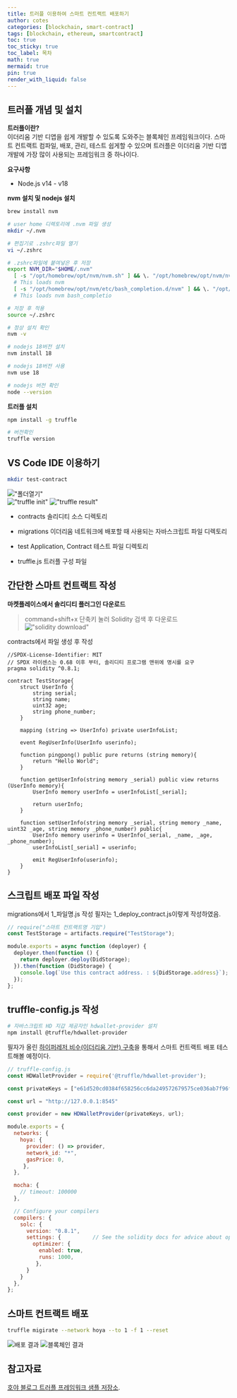 ```yaml
---
title: 트러플 이용하여 스마트 컨트랙트 배포하기
author: cotes
categories: [blockchain, smart-contract]
tags: [blockchain, ethereum, smartcontract]
toc: true
toc_sticky: true
toc_label: 목차
math: true
mermaid: true
pin: true
render_with_liquid: false
---
```


## 트러플 개념 및 설치

**트러플이란?**  
이더리움 기반 디앱을 쉽게 개발할 수 있도록 도와주는 블록체인 프레임워크이다.
스마트 컨트랙트 컴파일, 배포, 관리, 테스트 쉽게할 수 있으며 트러플은 이더리움 기반 디앱 개발에 가장 많이 사용되는 프레임워크 중 하나이다.  

**요구사항**  
* Node.js v14 - v18

**nvm 설치 및 nodejs 설치**
```bash
brew install nvm

# user home 디렉토리에 .nvm 파일 생성
mkdir ~/.nvm

# 편집기로 .zshrc파일 열기
vi ~/.zshrc

# .zshrc파일에 붙여넣은 후 저장
export NVM_DIR="$HOME/.nvm"
  [ -s "/opt/homebrew/opt/nvm/nvm.sh" ] && \. "/opt/homebrew/opt/nvm/nvm.sh"  
  # This loads nvm
  [ -s "/opt/homebrew/opt/nvm/etc/bash_completion.d/nvm" ] && \. "/opt/homebrew/opt/nvm/etc/bash_completion.d/nvm"  
  # This loads nvm bash_completio

# 저장 후 적용
source ~/.zshrc 

# 정상 설치 확인
nvm -v

# nodejs 18버전 설치
nvm install 18

# nodejs 18버전 사용
nvm use 18

# nodejs 버전 확인
node --version
```  

**트러플 설치**
```bash
npm install -g truffle

# 버전확인
truffle version
```

## VS Code IDE 이용하기
```bash
mkdir test-contract
```
!["폴더열기"](/assets/img/blockchain/vscode-folder.png)  
!["truffle init"](/assets/img/blockchain/vscode-truffle.png)
!["truffle result"](/assets/img/blockchain/vscode-directory.png)  
* contracts
솔리디티 소스 디렉토리 

* migrations
이더리움 네트워크에 배포할 때 사용되는 자바스크립트 파일 디렉토리  

* test
Application, Contract 테스트 파일 디렉토리  

* truffle.js
트러플 구성 파일  

## 간단한 스마트 컨트랙트 작성
**마켓플레이스에서 솔리디티 플러그인 다운로드**
> command+shift+x 단축키 눌러 Solidity 검색 후 다운로드  
>!["solidity download"](/assets/img/blockchain/vscode-solidity.png)  

contracts에서 파일 생성 후 작성
```solidity
//SPDX-License-Identifier: MIT
// SPDX 라이센스는 0.68 이후 부터, 솔리디티 프로그램 맨위에 명시를 요구
pragma solidity ^0.8.1;

contract TestStorage{
    struct UserInfo {
        string serial;
        string name;
        uint32 age;
        string phone_number;
    }

    mapping (string => UserInfo) private userInfoList;

    event RegUserInfo(UserInfo userinfo);

    function pingpong() public pure returns (string memory){
        return "Hello World";
    }

    function getUserInfo(string memory _serial) public view returns (UserInfo memory){
        UserInfo memory userInfo = userInfoList[_serial];
        
        return userInfo;
    }

    function setUserInfo(string memory _serial, string memory _name, uint32 _age, string memory _phone_number) public{
        UserInfo memory userinfo = UserInfo(_serial, _name, _age, _phone_number);
        userInfoList[_serial] = userinfo;

        emit RegUserInfo(userinfo);
    }
}
```

## 스크립트 배포 파일 작성  
migrations에서 1_파일명.js 작성
필자는 1_deploy_contract.js이렇게 작성하였음.
```js
// require("스마트 컨트랙트명 기입")
const TestStorage = artifacts.require("TestStorage");

module.exports = async function (deployer) {
  deployer.then(function () {
    return deployer.deploy(DidStorage);
  }).then(function (DidStorage) {
    console.log(`Use this contract address. : ${DidStorage.address}`);
  });
};
```

## truffle-config.js 작성
```bash
# 자바스크립트 HD 지갑 제공자인 hdwallet-provider 설치
npm install @truffle/hdwallet-provider
```

필자가 올린 [하이퍼레저 비수(이더리움 기반) 구축](https://leehh312.github.io/posts/hyperledger-besu-1/)을 통해서 스마트 컨트랙트 배포 테스트해볼 예정이다.
```js
// truffle-config.js
const HDWalletProvider = require('@truffle/hdwallet-provider');

const privateKeys = ["e61d520cd0384f658256cc6da249572679575ce036ab7f96fbffc7e79889ff57"];

const url = "http://127.0.0.1:8545"

const provider = new HDWalletProvider(privateKeys, url);

module.exports = {
  networks: {
    hoya: {
      provider: () => provider,
      network_id: "*",
      gasPrice: 0,
     },
  },

  mocha: {
    // timeout: 100000
  },

  // Configure your compilers
  compilers: {
    solc: {
      version: "0.8.1",
      settings: {          // See the solidity docs for advice about optimization and evmVersion
        optimizer: {
          enabled: true,
          runs: 1000,
         },
      }
    }
  },
};
```  
## 스마트 컨트랙트 배포
```bash
truffle migirate --network hoya --to 1 -f 1 --reset
```
![배포 결과](/assets/img/blockchain/truffle_migirate.png)
![블록체인 결과](/assets/img/blockchain/truffle_bc_migirate.png)

## 참고자료  
[호야 블로그 트러플 프레임워크 샘플 저장소](https://github.com/leehh312/test-contract).  